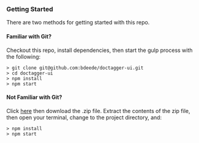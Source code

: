 ### Getting Started

There are two methods for getting started with this repo.

#### Familiar with Git?
Checkout this repo, install dependencies, then start the gulp process with the following:

```
> git clone git@github.com:bdeede/doctagger-ui.git
> cd doctagger-ui
> npm install
> npm start
```

#### Not Familiar with Git?
Click [here](https://github.com/bdeede/doctagger-ui/archive/master.zip) then download the .zip file.  Extract the contents of the zip file, then open your terminal, change to the project directory, and:

```
> npm install
> npm start
```